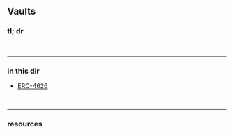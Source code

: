 ## Vaults

### tl; dr


<br>

---

### in this dir


* [ERC-4626](ERC-4626.md)

<br>

---

### resources
